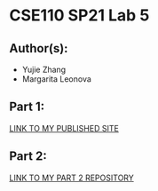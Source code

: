 # CSE110 SP21 Lab 5

## Author(s):
- Yujie Zhang
- Margarita Leonova

## Part 1:

[LINK TO MY PUBLISHED SITE](https://yuz876.github.io/Lab5/)

## Part 2:

[LINK TO MY PART 2 REPOSITORY](https://github.com/yuz876/github-actions-for-ci/issues/7)